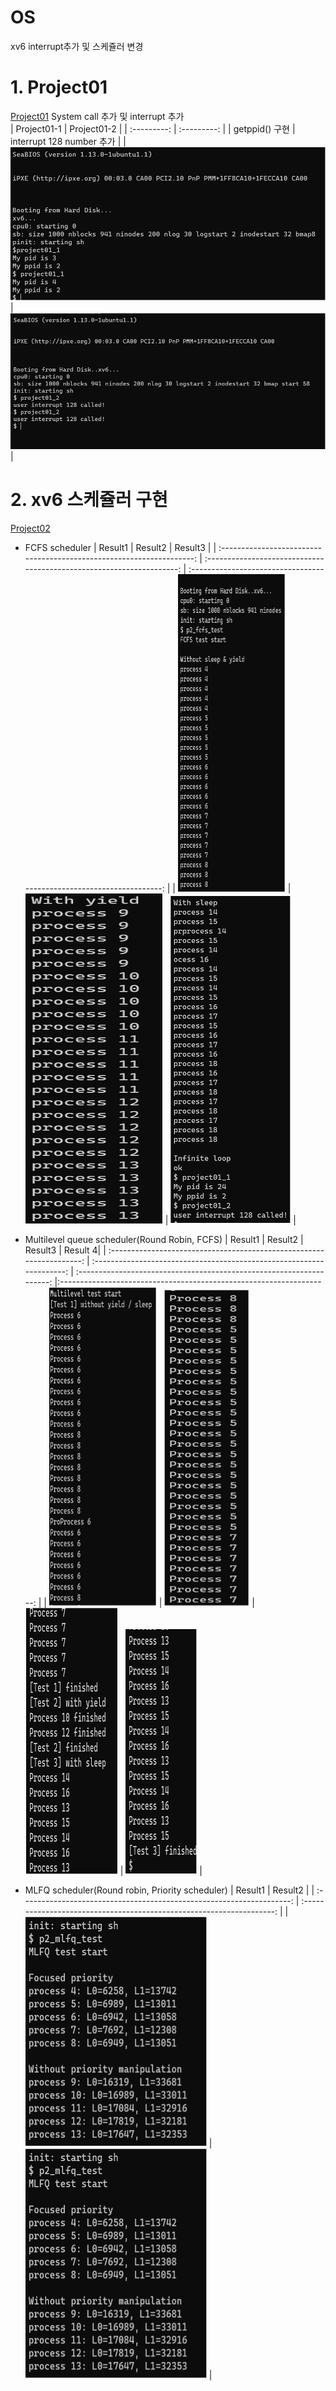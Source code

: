 # OS

xv6 interrupt추가 및 스케쥴러 변경

# 1. Project01

[Project01](https://github.com/yudonlee/OS/blob/main/project01/README.md "Project01")
System call 추가 및 interrupt 추가  
| Project01-1 | Project01-2 |
| :---------: | :---------: |
| getppid() 구현 | interrupt 128 number 추가 |
| ![](https://github.com/yudonlee/OS/blob/main/image/project01_1_result.png) | ![](https://github.com/yudonlee/OS/blob/main/image/project01_2_result.png) |

# 2. xv6 스케쥴러 구현

[Project02](https://github.com/yudonlee/OS/blob/main/project02/README.md "Project02")

- FCFS scheduler
  | Result1 | Result2 | Result3 |
  | :-------------------------------------------------------------------: | :-------------------------------------------------------------------: | :-------------------------------------------------------------------: |
  | ![](https://github.com/yudonlee/OS/blob/main/image/fcfs_result_1.png) | ![](https://github.com/yudonlee/OS/blob/main/image/fcfs_result_2.png) | ![](https://github.com/yudonlee/OS/blob/main/image/fcfs_result_3.png) |
- Multilevel queue scheduler(Round Robin, FCFS)
  | Result1 | Result2 | Result3 | Result 4|
  | :-------------------------------------------------------------------: | :-------------------------------------------------------------------: | :-------------------------------------------------------------------: |:-------------------------------------------------------------------: |
  | ![](https://github.com/yudonlee/OS/blob/main/image/ml_result_1.png) | ![](https://github.com/yudonlee/OS/blob/main/image/ml_result_2.png) | ![](https://github.com/yudonlee/OS/blob/main/image/ml_result_3.png) | ![](https://github.com/yudonlee/OS/blob/main/image/ml_result_4.png) |

- MLFQ scheduler(Round robin, Priority scheduler)
  | Result1 | Result2 |
  | :-------------------------------------------------------------------: | :-------------------------------------------------------------------: |
  | ![](https://github.com/yudonlee/OS/blob/main/image/mlfq_result_1.png) | ![](https://github.com/yudonlee/OS/blob/main/image/mlfq_result_1.png) |
